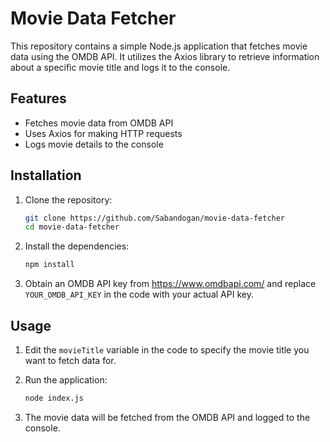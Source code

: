 # Movie Data Fetcher

This repository contains a simple Node.js application that fetches movie data using the OMDB API. It utilizes the Axios library to retrieve information about a specific movie title and logs it to the console.

## Features

- Fetches movie data from OMDB API
- Uses Axios for making HTTP requests
- Logs movie details to the console

## Installation

1. Clone the repository:
    ```sh
    git clone https://github.com/Sabandogan/movie-data-fetcher
    cd movie-data-fetcher
    ```

2. Install the dependencies:
    ```sh
    npm install
    ```

3. Obtain an OMDB API key from https://www.omdbapi.com/ and replace `YOUR_OMDB_API_KEY` in the code with your actual API key.

## Usage

1. Edit the `movieTitle` variable in the code to specify the movie title you want to fetch data for.
2. Run the application:
    ```sh
    node index.js
    ```

3. The movie data will be fetched from the OMDB API and logged to the console.

